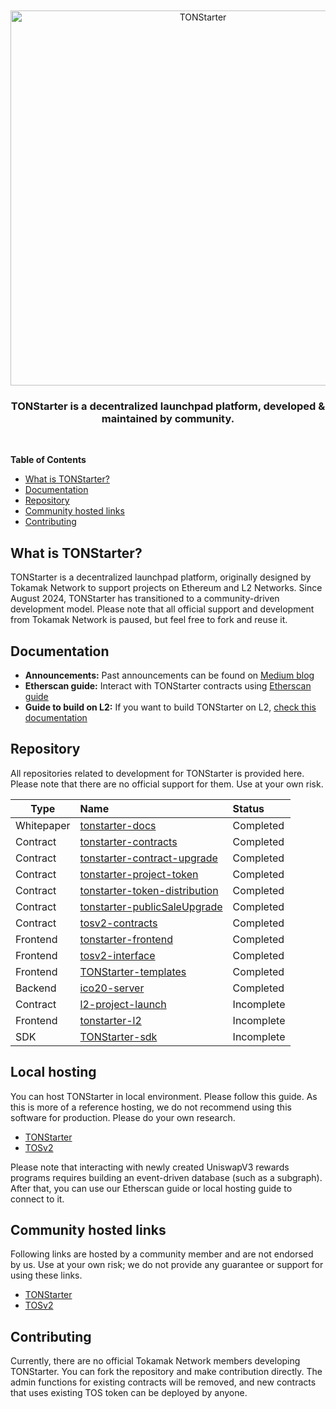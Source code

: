 <div align="center">
  <br />
  <br />
  <a href="https://tonstarter.tokamak.network"><img alt="TONStarter" src="https://tonstarter.tokamak.network/static/media/fld_bi_gray.bec69ff3.svg" width=600></a>
  <br />
  <h3>TONStarter is a decentralized launchpad platform, developed & maintained by community.</h3>
  <br />
</div>

**Table of Contents**
- [What is TONStarter?](#what-is-tonstarter)
- [Documentation](#documentation)
- [Repository](#repository)
- [Community hosted links](#community-hosted-links)
- [Contributing](#contributing)

## What is TONStarter?
TONStarter is a decentralized launchpad platform, originally designed by Tokamak Network to support projects on Ethereum and L2 Networks. Since August 2024, TONStarter has transitioned to a community-driven development model. Please note that all official support and development from Tokamak Network is paused, but feel free to fork and reuse it.

## Documentation
- **Announcements:** Past announcements can be found on [Medium blog](https://medium.com/tokamak-network/search?q=tonstarter)
- **Etherscan guide:** Interact with TONStarter contracts using [Etherscan guide](./docs/EN/readme.md)
- **Guide to build on L2:** If you want to build TONStarter on L2, [check this documentation](https://github.com/tokamak-network/l2-project-launch/tree/main/doc)

## Repository
All repositories related to development for TONStarter is provided here. Please note that there are no official support for them. Use at your own risk.  


| Type | Name | Status |
|---|:---|:---|
|     Whitepaper    |   [tonstarter-docs](https://github.com/tokamak-network/tonstarter-docs)      |   Completed 
| Contract |  [tonstarter-contracts](https://github.com/tokamak-network/tonstarter-contracts)|   Completed
|     Contract    |   [tonstarter-contract-upgrade](https://github.com/tokamak-network/tonstarter-contract-upgrade)         |  Completed
|     Contract    |   [tonstarter-project-token](https://github.com/tokamak-network/tonstarter-project-token)         |   Completed
|     Contract    |   [tonstarter-token-distribution](https://github.com/tokamak-network/tonstarter-token-distribution)         |  Completed
|     Contract    |   [tonstarter-publicSaleUpgrade](https://github.com/tokamak-network/tonstarter-publicSaleUpgrade)   |    Completed
|     Contract    |   [tosv2-contracts](https://github.com/tokamak-network/tosv2-contracts)        |    Completed
|     Frontend    |   [tonstarter-frontend](https://github.com/tokamak-network/tonstarter-frontend)        |   Completed
|     Frontend    |   [tosv2-interface](https://github.com/tokamak-network/tosv2-interface)         |     Completed
|     Frontend    |   [TONStarter-templates](https://github.com/tokamak-network/TONStarter-templates)         |   Completed
|     Backend    |   [ico20-server](https://github.com/tokamak-network/ico20-server)      |  Completed
|     Contract    |   [l2-project-launch](https://github.com/tokamak-network/l2-project-launch)      |  Incomplete
|     Frontend    |   [tonstarter-l2](https://github.com/tokamak-network/tonstarter-l2)         |  Incomplete
|     SDK    |   [TONStarter-sdk](https://github.com/tokamak-network/TONStarter-sdk)          | Incomplete
## Local hosting
You can host TONStarter in local environment. Please follow this guide. As this is more of a reference hosting, we do not recommend using this software for production. Please do your own research. 
- [TONStarter](https://github.com/tokamak-network/tonstarter-frontend/tree/archiving)
- [TOSv2](https://github.com/tokamak-network/tosv2-interface/tree/archiving)

Please note that interacting with newly created UniswapV3 rewards programs requires building an event-driven database (such as a subgraph). After that, you can use our Etherscan guide or local hosting guide to connect to it.

## Community hosted links
Following links are hosted by a community member and are not endorsed by us. Use at your own risk; we do not provide any guarantee or support for using these links.  
- [TONStarter](https://sonyoungsung.github.io/tonstarter-interface/)
- [TOSv2](https://sonyoungsung.github.io/tosv2-interface/)

## Contributing
Currently, there are no official Tokamak Network members developing TONStarter. You can fork the repository and make contribution directly. The admin functions for existing contracts will be removed, and new contracts that uses existing TOS token can be deployed by anyone. 
